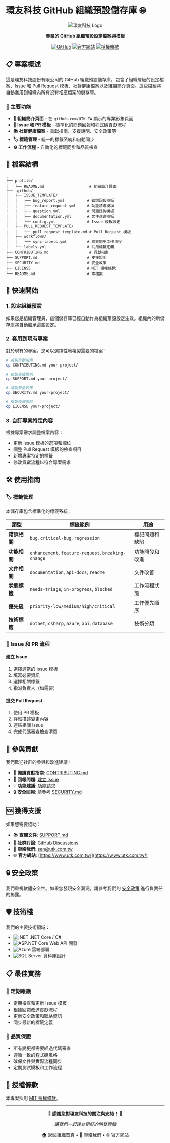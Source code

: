 # 環友科技 GitHub 組織預設儲存庫 🌐

<div align="center">

![環友科技 Logo](https://www.utk.com.tw/Content/images/logo_blue.svg)

**專業的 GitHub 組織預設設定檔案與模板**

[![GitHub](https://img.shields.io/badge/GitHub-UTK--TW-black?style=for-the-badge&logo=github)](https://github.com/UTK-TW)
[![官方網站](https://img.shields.io/badge/官方網站-utk.com.tw-blue?style=for-the-badge&logo=internet-explorer)](https://www.utk.com.tw/)
[![授權條款](https://img.shields.io/badge/授權-MIT-green?style=for-the-badge)](LICENSE)

</div>

## 📋 專案概述

這是環友科技股份有限公司的 GitHub 組織預設儲存庫，包含了組織層級的設定檔案、Issue 和 Pull Request 模板、社群健康檔案以及組織簡介頁面。這些檔案將自動套用到組織內所有沒有相應檔案的儲存庫。

### 🎯 主要功能

- **🏢 組織簡介頁面** - 在 `github.com/UTK-TW` 顯示的專業形象頁面
- **📝 Issue 和 PR 模板** - 標準化的問題回報和程式碼貢獻流程
- **📚 社群健康檔案** - 貢獻指南、支援說明、安全政策等
- **🏷️ 標籤管理** - 統一的標籤系統和自動同步
- **⚙️ 工作流程** - 自動化的標籤同步和品質檢查

## 📁 檔案結構

```
.
├── profile/
│   └── README.md                    # 組織簡介頁面
├── .github/
│   ├── ISSUE_TEMPLATE/
│   │   ├── bug_report.yml          # 錯誤回報模板
│   │   ├── feature_request.yml     # 功能請求模板
│   │   ├── question.yml            # 問題諮詢模板
│   │   ├── documentation.yml       # 文件改進模板
│   │   └── config.yml              # Issue 模板設定
│   ├── PULL_REQUEST_TEMPLATE/
│   │   └── pull_request_template.md # Pull Request 模板
│   ├── workflows/
│   │   └── sync-labels.yml         # 標籤同步工作流程
│   └── labels.yml                  # 共用標籤定義
├── CONTRIBUTING.md                  # 貢獻指南
├── SUPPORT.md                      # 支援說明
├── SECURITY.md                     # 安全政策
├── LICENSE                         # MIT 授權條款
└── README.md                       # 本檔案
```

## 🚀 快速開始

### 1. 設定組織預設

如果您是組織管理員，這個儲存庫已經自動作為組織預設設定生效。組織內的新儲存庫將自動繼承這些設定。

### 2. 套用到現有專案

對於現有的專案，您可以選擇性地複製需要的檔案：

```bash
# 複製貢獻指南
cp CONTRIBUTING.md your-project/

# 複製支援說明  
cp SUPPORT.md your-project/

# 複製安全政策
cp SECURITY.md your-project/

# 複製授權條款
cp LICENSE your-project/
```

### 3. 自訂專案特定內容

根據專案需求調整檔案內容：

- 更新 Issue 模板的選項和欄位
- 調整 Pull Request 模板的檢查項目  
- 新增專案特定的標籤
- 修改貢獻流程以符合專案需求

## 🛠️ 使用指南

### 🏷️ 標籤管理

本儲存庫包含標準化的標籤系統：

| 類型 | 標籤範例 | 用途 |
|------|---------|------|
| **錯誤相關** | `bug`, `critical-bug`, `regression` | 標記問題和缺陷 |
| **功能相關** | `enhancement`, `feature-request`, `breaking-change` | 功能開發和改進 |
| **文件相關** | `documentation`, `api-docs`, `readme` | 文件改善 |
| **狀態標籤** | `needs-triage`, `in-progress`, `blocked` | 工作流程狀態 |
| **優先級** | `priority-low/medium/high/critical` | 工作優先順序 |
| **技術標籤** | `dotnet`, `csharp`, `azure`, `api`, `database` | 技術分類 |

### 📝 Issue 和 PR 流程

#### 建立 Issue
1. 選擇適當的 Issue 模板
2. 填寫必要資訊
3. 選擇相關標籤
4. 指派負責人（如需要）

#### 提交 Pull Request  
1. 使用 PR 模板
2. 詳細描述變更內容
3. 連結相關 Issue
4. 完成代碼審查檢查清單

## 🤝 參與貢獻

我們歡迎社群的參與和改進建議！

- 📖 **閱讀貢獻指南**: [CONTRIBUTING.md](CONTRIBUTING.md)
- 🐛 **回報問題**: [建立 Issue](../../issues/new/choose)
- 💡 **功能建議**: [功能請求](../../issues/new?template=feature_request.yml)
- 🔒 **安全回報**: 請參考 [SECURITY.md](SECURITY.md)

## 🆘 獲得支援

如果您需要協助：

- 📚 **查閱文件**: [SUPPORT.md](SUPPORT.md)
- 💬 **社群討論**: [GitHub Discussions](../../discussions)
- 📧 **聯絡我們**: sen@utk.com.tw
- 🌐 **官方網站**: [https://www.utk.com.tw/](https://www.utk.com.tw/)

## 🔒 安全政策

我們重視軟體安全性。如果您發現安全漏洞，請參考我們的 [安全政策](SECURITY.md) 進行負責任的揭露。

## 🛡️ 技術棧

我們的主要技術領域：

- ![.NET](https://img.shields.io/badge/.NET_Core-512BD4?style=flat-square&logo=dotnet&logoColor=white) .NET Core / C#
- ![ASP.NET Core](https://img.shields.io/badge/ASP.NET_Core-512BD4?style=flat-square&logo=dotnet&logoColor=white) Web API 開發
- ![Azure](https://img.shields.io/badge/Microsoft_Azure-0078D4?style=flat-square&logo=microsoft-azure&logoColor=white) 雲端部署
- ![SQL Server](https://img.shields.io/badge/Azure_SQL-CC2927?style=flat-square&logo=microsoft-sql-server&logoColor=white) 資料庫設計

## 📋 最佳實務

### 🔄 定期維護

- 定期檢查和更新 Issue 模板
- 根據回饋改進貢獻流程  
- 更新安全政策和聯絡資訊
- 同步最新的標籤定義

### 🎯 品質保證

- 所有變更都需要經過代碼審查
- 遵循一致的程式碼風格
- 確保文件與實際流程同步
- 定期測試模板和工作流程

## 📄 授權條款

本專案採用 [MIT 授權條款](LICENSE)。

---

<div align="center">

**🌟 感謝您對環友科技的關注與支持！ 🌟**

*讓我們一起建立更好的開發體驗*

[🏠 返回組織首頁](https://github.com/UTK-TW) • [📧 聯絡我們](mailto:sen@utk.com.tw) • [🌐 官方網站](https://www.utk.com.tw/)

</div>